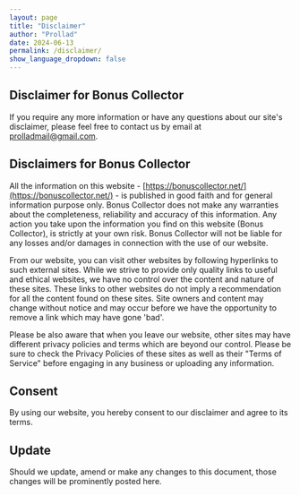 ```yaml
---
layout: page
title: "Disclaimer"
author: "Prollad"
date: 2024-06-13
permalink: /disclaimer/
show_language_dropdown: false
---
```


## Disclaimer for Bonus Collector

If you require any more information or have any questions about our site's disclaimer, please feel free to contact us by email at [prolladmail@gmail.com](mailto:prolladmail@gmail.com).

## Disclaimers for Bonus Collector

All the information on this website - [https://bonuscollector.net/](https://bonuscollector.net/) - is published in good faith and for general information purpose only. Bonus Collector does not make any warranties about the completeness, reliability and accuracy of this information. Any action you take upon the information you find on this website (Bonus Collector), is strictly at your own risk. Bonus Collector will not be liable for any losses and/or damages in connection with the use of our website.

From our website, you can visit other websites by following hyperlinks to such external sites. While we strive to provide only quality links to useful and ethical websites, we have no control over the content and nature of these sites. These links to other websites do not imply a recommendation for all the content found on these sites. Site owners and content may change without notice and may occur before we have the opportunity to remove a link which may have gone 'bad'.

Please be also aware that when you leave our website, other sites may have different privacy policies and terms which are beyond our control. Please be sure to check the Privacy Policies of these sites as well as their "Terms of Service" before engaging in any business or uploading any information.

## Consent

By using our website, you hereby consent to our disclaimer and agree to its terms.

## Update

Should we update, amend or make any changes to this document, those changes will be prominently posted here.